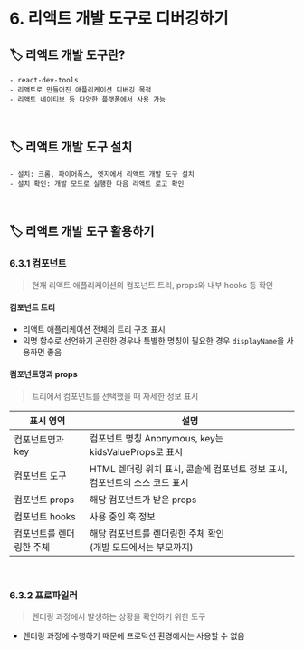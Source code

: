 # 6. 리액트 개발 도구로 디버깅하기

## 🏷 리액트 개발 도구란?

```
- react-dev-tools
- 리액트로 만들어진 애플리케이션 디버깅 목적
- 리액트 네이티브 등 다양한 플랫폼에서 사용 가능
```

<br />

## 🏷 리액트 개발 도구 설치

```
- 설치: 크롬, 파이어폭스, 엣지에서 리액트 개발 도구 설치
- 설치 확인: 개발 모드로 실행한 다음 리액트 로고 확인
```

<br />

## 🏷 리액트 개발 도구 활용하기

### 6.3.1 컴포넌트

> 현재 리액트 애플리케이션의 컴포넌트 트리, props와 내부 hooks 등 확인

#### 컴포넌트 트리

- 리액트 애플리케이션 전체의 트리 구조 표시
- 익명 함수로 선언하기 곤란한 경우나 특별한 명칭이 필요한 경우 `displayName`을 사용하면 좋음

#### 컴포넌트명과 props

> 트리에서 컴포넌트를 선택했을 때 자세한 정보 표시

| 표시 영역                | 설명                                                                        |
| ------------------------ | --------------------------------------------------------------------------- |
| 컴포넌트명과 key         | 컴포넌트 명칭 Anonymous, key는 kidsValueProps로 표시                        |
| 컴포넌트 도구            | HTML 렌더링 위치 표시, 콘솔에 컴포넌트 정보 표시, 컴포넌트의 소스 코드 표시 |
| 컴포넌트 props           | 해당 컴포넌트가 받은 props                                                  |
| 컴포넌트 hooks           | 사용 중인 훅 정보                                                           |
| 컴포넌트를 렌더링한 주체 | 해당 컴포넌트를 렌더링한 주체 확인<br />(개발 모드에서는 부모까지)          |

<br />

### 6.3.2 프로파일러

> 렌더링 과정에서 발생하는 상황을 확인하기 위한 도구

- 렌더링 과정에 수행하기 때문에 프로덕션 환경에서는 사용할 수 없음
